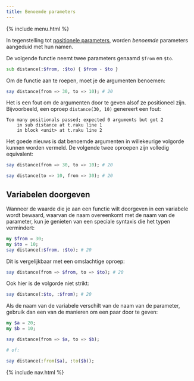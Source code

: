 ```yaml
---
title: Benoemde parameters
---
```


{% include menu.html %}

In tegenstelling tot [positionele parameters](../positional-parameters), worden _benoemde_ parameters aangeduid met hun namen.

De volgende functie neemt twee parameters genaamd `$from` en `$to`.

```raku
sub distance(:$from, :$to) { $from - $to }
```

Om de functie aan te roepen, moet je de argumenten benoemen:

```raku
say distance(from => 30, to => 10); # 20
```

Het is een fout om de argumenten door te geven alsof ze positioneel zijn. Bijvoorbeeld, een oproep `distance(30, 10)` genereert een fout:

    Too many positionals passed; expected 0 arguments but got 2
        in sub distance at t.raku line 1
        in block <unit> at t.raku line 2

Het goede nieuws is dat benoemde argumenten in willekeurige volgorde kunnen worden vermeld. De volgende twee oproepen zijn volledig equivalent:

```raku
say distance(from => 30, to => 10); # 20

say distance(to => 10, from => 30); # 20
```

## Variabelen doorgeven

Wanneer de waarde die je aan een functie wilt doorgeven in een variabele wordt bewaard, waarvan de naam overeenkomt met de naam van de parameter, kun je genieten van een speciale syntaxis die het typen vermindert:

```raku
my $from = 30;
my $to = 10;
say distance(:$from, :$to); # 20
```

Dit is vergelijkbaar met een omslachtige oproep:

```raku
say distance(from => $from, to => $to); # 20
```

Ook hier is de volgorde niet strikt:

```raku
say distance(:$to, :$from); # 20
```

Als de naam van de variabele verschilt van de naam van de parameter, gebruik dan een van de manieren om een paar door te geven:

```raku
my $a = 20;
my $b = 10;

say distance(from => $a, to => $b);

# of:

say distance(:from($a), :to($b));
```

{% include nav.html %}